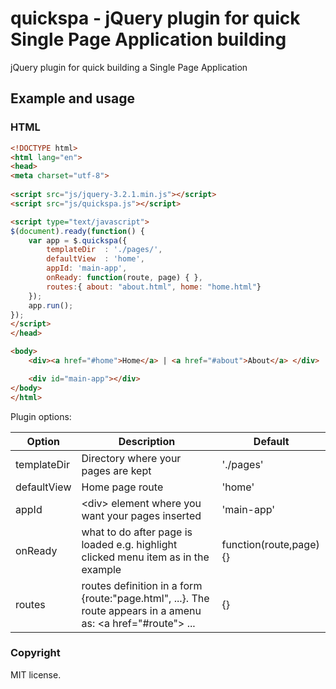 # quickspa - jQuery plugin for quick Single Page Application building

jQuery plugin for quick building a Single Page Application

## Example and usage

### HTML

```html
<!DOCTYPE html>
<html lang="en">
<head>
<meta charset="utf-8">
   
<script src="js/jquery-3.2.1.min.js"></script>
<script src="js/quickspa.js"></script>

<script type="text/javascript">
$(document).ready(function() {
	var app = $.quickspa({
		templateDir  : './pages/',
		defaultView  : 'home',
		appId: 'main-app',
        onReady: function(route, page) { },
		routes:{ about: "about.html", home: "home.html"}
	});	
	app.run();
});
</script>
</head>

<body>
	<div><a href="#home">Home</a> | <a href="#about">About</a> </div>

	<div id="main-app"></div>
</body>
</html>

```

Plugin options:

| Option | Description | Default |
|---|---|---|
| templateDir | Directory where your pages are kept | './pages' |
| defaultView | Home page route | 'home' |
| appId | &lt;div&gt; element where you want your pages inserted | 'main-app' |
| onReady | what to do after page is loaded e.g. highlight clicked menu item as in the example | function(route,page){} |
| routes | routes definition in a form {route:"page.html", ...}. The route appears in a amenu as: &lt;a href="#route"&gt;  ...| {} |

### Copyright
MIT license. 